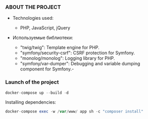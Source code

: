 ### ABOUT THE PROJECT
* Technologies used: 
    - PHP, JavaScript, jQuery

* Используемые библиотеки:
    - "twig/twig": Template engine for PHP.
    - "symfony/security-csrf": CSRF protection for Symfony.
    - "monolog/monolog": Logging library for PHP.
    - "symfony/var-dumper": Debugging and variable dumping component for Symfony.- 


### Launch of the project

```php
docker-compose up --build -d
```

Installing dependencies:
```php
docker-compose exec -w /var/www/ app sh -c "composer install"
```
